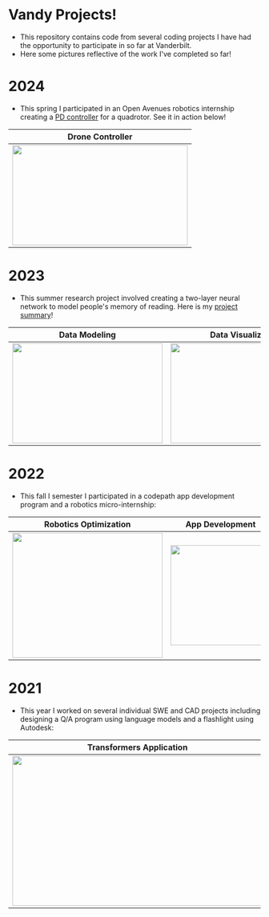 # Vandy Projects!
- This repository contains code from several coding projects I have had the opportunity to participate in so far at Vanderbilt.
- Here some pictures reflective of the work I've completed so far!

# 2024
* This spring I participated in an Open Avenues robotics internship creating a [PD controller](https://medium.com/@squonk-/understanding-pid-controllers-stable-flight-in-drones-and-beyond-861b1471c026) for a quadrotor. See it in action below!

| Drone Controller            | 
| ------------------------- | 
| <img src="https://github.com/eli-will-2656/Vandy-Portfolio/assets/104855506/041079de-a806-45ab-a947-8376418f5f5f" width="350" height="200" /> | 

# 2023
* This summer research project involved creating a two-layer neural network to model people's memory of reading. Here is my [project summary](https://www.vanderbilt.edu/datascience/2023/08/21/expanding-the-cmr-model-a-computational-investigation-of-reading-comprehension-dsi-srp/)!


| Data Modeling            |  Data Visualization | 
| ------------------------- | ------------------------- |
| <img src="https://github.com/eli-will-2656/Vandy-Portfolio/assets/104855506/e5a31fbb-6183-4929-8e87-082f519349d1" width="300" height="200" /> |  <img src="https://github.com/eli-will-2656/Vandy-Portfolio/assets/104855506/bc53c3f7-3361-4e44-b786-48337edced4c" width="300" height="200" /> |

# 2022
 * This fall I semester I participated in a codepath app development program and a robotics micro-internship:
   
| Robotics Optimization           |  App Development | 
| ------------------------- | ------------------------- |
| <img src="https://github.com/eli-will-2656/Vandy-Portfolio/assets/104855506/4f313e8b-3f90-44ed-8498-0808408b9219" width="300" height="250" /> |  <img src="https://user-images.githubusercontent.com/104855506/197014898-fdeb7b26-0924-4e97-b8ef-94b05735fb59.gif"  width="200" height="200"><br> |


# 2021
* This year I worked on several individual SWE and CAD projects including designing a Q/A program using language models and a flashlight using Autodesk:
  
| Transformers Application          |  CAD | 
| ------------------------- | ------------------------- |
| <img src="https://github.com/eli-will-2656/Vandy-Portfolio/assets/104855506/54a2ee5a-b110-4623-bd68-897ffe13ed1d" width="500" height="300" /> |  <img src="https://github.com/eli-will-2656/Vandy-Portfolio/assets/104855506/d744de2a-49cd-4d7a-bf4b-117731d24911"  width="300" height="300"><br> |





